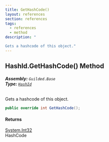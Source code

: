 ```yaml
---
title: GetHashCode()
layout: references
section: references
tags:
  - references
  - method
description: "

Gets a hashcode of this object."
---
```


## HashId.GetHashCode() Method
###### **Assembly:** `Guilded.Base`<br/>**Type:** [`HashId`](HashId.md 'Guilded.Base.HashId')

Gets a hashcode of this object.

```csharp
public override int GetHashCode();
```

#### Returns
[System.Int32](https://docs.microsoft.com/en-us/dotnet/api/System.Int32 'System.Int32')  
HashCode